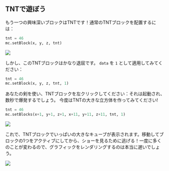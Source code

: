 
## TNTで遊ぼう

もう一つの興味深いブロックはTNTです！通常のTNTブロックを配置するには：

```python
tnt = 46
mc.setBlock(x, y, z, tnt)
```

![](images/mcpi-tnt.png)

しかし、このTNTブロックはかなり退屈です。 `data` を `1` として適用してみてください：

```python
tnt = 46
mc.setBlock(x, y, z, tnt, 1)
```

あなたの剣を使い、TNTブロックを左クリックしてください：それは起動され、数秒で爆発するでしょう。
今度はTNTの大きな立方体を作ってみてください!

```python
tnt = 46
mc.setBlocks(x+1, y+1, z+1, x+11, y+11, z+11, tnt, 1)
```

![](images/mcpi-tnt-blocks.png)

これで、TNTブロックでいっぱいの大きなキューブが表示されます。移動してブロックの1つをアクティブにしてから、ショーを見るために逃げる！一度に多くのことが変わるので、グラフィックをレンダリングするのは本当に遅いでしょう。

![](images/mcpi-tnt-explode.png)
